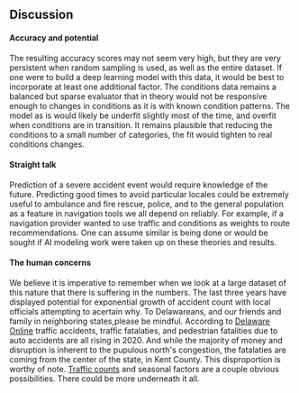 ## Discussion
<p>
 
#### Accuracy and potential 
 
 The resulting accuracy scores may not seem very high, but they are very persistent when random sampling is used, as well as the entire dataset. If one were to build a deep learning model with this data, it would be best to incorporate at least one additional factor. The conditions data remains a balanced but sparse evaluator that in theory would not be responsive enough to changes in conditions as it is with known condition patterns. The model as is would likely be underfit slightly most of the time, and overfit when conditions are in transition. It remains plausible that reducing the conditions to a small number of categories, the fit would tighten to real conditions changes.<br> 

#### Straight talk

 Prediction of a severe accident event would require knowledge of the future. Predicting good times to avoid particular locales could be extremely useful to ambulance and fire rescue, police, and to the general population as a feature in navigation tools we all depend on reliably. For example, if a navigation provider wanted to use traffic and conditions as weights to route recommendations. One can assume similar is being done or would be sought if AI modeling work were taken up on these theories and results.<br>

#### The human concerns

We believe it is imperative to remember when we look at a large dataset of this nature that there is suffering in the numbers. The last three years have displayed potential for exponential growth of accident count with local officials attempting to acertain why. To Delawareans, and our friends and family in neighboring states,please be mindful. According to <a href="https://www.delawareonline.com/story/news/2020/03/03/delaware-track-see-more-car-crash-deaths-2020-than-2019/4934162002/">Delaware Online</a> traffic accidents, traffic fatalaties, and pedestrian fatalities due to auto accidents are all rising in 2020. And while the majority of money and disruption is inherent to the pupulous north's congestion, the fatalaties are coming from the center of the state, in Kent County. This disproportion is worthy of note. <a href="https://deldot.gov/Publications/manuals/traffic_counts/index.shtml">Traffic counts</a> and  seasonal factors are a couple obvious possibilities. There could be more underneath it all.<br>
<br>
</p>
 
